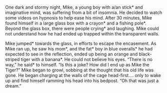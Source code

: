 One dark and stormy night, Mike, a young boy with a/an stick* and imaginative mind, was suffering from a bit of insomnia. He decided to watch some videos on hypnosis to help ease his mind. After 30 minutes, Mike found himself in a large glass box with a crayon* and a fishing pole*. Beyond the glass box, there were people crying* and laughing. Mike could not understand how he had ended up trapped within the transparent walls. 

Mike jumped* towards the glass, in efforts to escape the encasement. As Mike ran up, he saw his mom*, and the  fat* boy in blue overalls* he had expected to see in the reflection, ended up being an orange and black-striped tiger with a banana*. He could not believe his eyes. “There is no way,” he said* to himself. “Is this a joke? How did I end up as Mike the Tiger?” Mike began to growl, sobbing at the thought that his old life was gone. He began charging at the walls of the cage head-first.... only to wake up and find himself ramming his head into his bedpost. “Oh that was just a dream.” 
